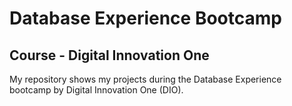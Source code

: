 # Database Experience Bootcamp

## Course - Digital Innovation One 


My repository shows my projects during the Database Experience bootcamp by Digital Innovation One (DIO). 

